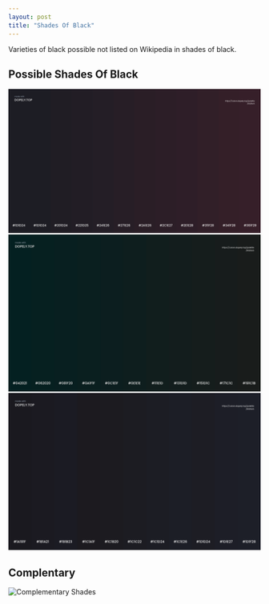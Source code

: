 ```yaml
---
layout: post
title: "Shades Of Black"
---
```

Varieties of black possible not listed on Wikipedia in shades of black.

## Possible Shades Of Black
![Warm Black](https://github.com/LWFlouisa/PinPalette/blob/main/Images/WarmBlack.png?raw=true)
![Nuetral Black](https://github.com/LWFlouisa/PinPalette/blob/main/Images/NuetralBlack.png?raw=true)
![Cool Black](https://github.com/LWFlouisa/PinPalette/blob/main/Images/ShadesOfBlack3.png?raw=true)

## Complentary
![Complementary Shades]()

